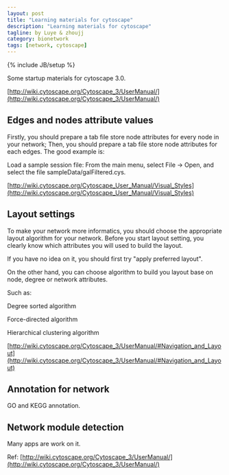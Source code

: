```yaml
---
layout: post
title: "Learning materials for cytoscape"
description: "Learning materials for cytoscape"
tagline: by Luye & zhoujj
category: bionetwork
tags: [network, cytoscape]
---
```

{% include JB/setup %}

Some startup materials for cytoscape 3.0.

[http://wiki.cytoscape.org/Cytoscape_3/UserManual/](http://wiki.cytoscape.org/Cytoscape_3/UserManual/)


<!--more-->

## Edges and nodes attribute values

Firstly, you should prepare a tab file store node attributes for every node in your network; Then, you should prepare a tab file store node attributes for each edges. The good example is:

Load a sample session file: From the main menu, select File → Open, and select the file sampleData/galFiltered.cys.

[http://wiki.cytoscape.org/Cytoscape_User_Manual/Visual_Styles](http://wiki.cytoscape.org/Cytoscape_User_Manual/Visual_Styles)


## Layout settings

To make your network more informatics, you should choose the appropriate layout algorithm for your network. Before you start layout setting, you clearly know which attributes you will used to build the layout.

If you have no idea on it, you should first try "apply preferred layout".

On the other hand, you can choose algorithm to build you layout base on node, degree or network attributes.

Such as:

Degree sorted algorithm

Force-directed algorithm

Hierarchical clustering algorithm

[http://wiki.cytoscape.org/Cytoscape_3/UserManual/#Navigation_and_Layout](http://wiki.cytoscape.org/Cytoscape_3/UserManual/#Navigation_and_Layout)


## Annotation for network

GO and KEGG annotation.


## Network module detection

Many apps are work on it.


Ref: [http://wiki.cytoscape.org/Cytoscape_3/UserManual/](http://wiki.cytoscape.org/Cytoscape_3/UserManual/)


